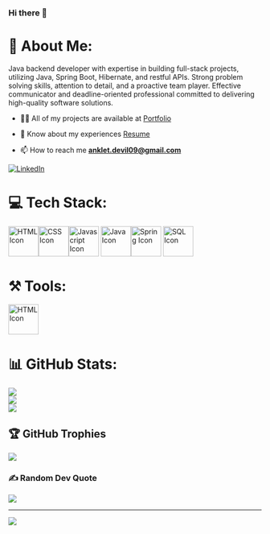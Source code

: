 ### Hi there 👋

<!--
**Anklet9/Anklet9** is a ✨ _special_ ✨ repository because its `README.md` (this file) appears on your GitHub profile.

Here are some ideas to get you started:

- 🔭 I’m currently working on ...
- 🌱 I’m currently learning ...
- 👯 I’m looking to collaborate on ...
- 🤔 I’m looking for help with ...
- 💬 Ask me about ...
- 📫 How to reach me: ...
- 😄 Pronouns: ...
- ⚡ Fun fact: ...
-->
# 💫 About Me:
Java backend developer with expertise in building full-stack projects, utilizing Java, Spring Boot, Hibernate, and restful APIs. Strong problem solving skills, attention to detail, and a proactive team player. Effective communicator and deadline-oriented professional committed to delivering high-quality software solutions.

- 👨‍💻 All of my projects are available at [Portfolio](https://anklet9.github.io/)

- 📄 Know about my experiences [Resume](https://drive.google.com/uc?id=13rcXQ-7SnT-Vi8PkHdWvAZJ4_3eyi8RK&export=download) 

- 📫 How to reach me **anklet.devil09@gmail.com**

[![LinkedIn](https://img.shields.io/badge/LinkedIn-%230077B5.svg?logo=linkedin&logoColor=white)](https://www.linkedin.com/in/aniket-sengar-5b2341194/) 

# 💻 Tech Stack:
<img src="https://cdn.discordapp.com/attachments/1128079625818480751/1152187099206909992/image.png" alt="HTML Icon" width="60"><img src="https://cdn.discordapp.com/attachments/1128079625818480751/1152189809687789639/image.png" alt="CSS Icon" width="60"><img src="https://cdn.discordapp.com/attachments/1128079625818480751/1152190887644909638/image.png" alt="Javascript Icon" width="60"> <img src="https://cdn.discordapp.com/attachments/1128079625818480751/1152188664978362379/image.png" alt="Java Icon" width="60"><img src="https://cdn.discordapp.com/attachments/1128079625818480751/1133777407619387493/icons8-spring-boot-48.png" alt="Spring Icon" width="60">  <img src="https://cdn.discordapp.com/attachments/1128079625818480751/1152192268279750686/image.png" alt="SQL Icon" width="60"> 

# ⚒️ Tools:
<img src="https://www.vectorlogo.zone/logos/github/github-icon.svg" alt="HTML Icon" width="60">


# 📊 GitHub Stats:
![](https://github-readme-stats.vercel.app/api?username=Anklet9&theme=dark&hide_border=false&include_all_commits=false&count_private=false)<br/>
![](https://github-readme-streak-stats.herokuapp.com/?user=Anklet9&theme=dark&hide_border=false)<br/>
![](https://github-readme-stats.vercel.app/api/top-langs/?username=Anklet9&theme=dark&hide_border=false&include_all_commits=false&count_private=false&layout=compact)

## 🏆 GitHub Trophies
![](https://github-profile-trophy.vercel.app/?username=Anklet9&theme=radical&no-frame=false&no-bg=true&margin-w=4)

### ✍️ Random Dev Quote
![](https://quotes-github-readme.vercel.app/api?type=horizontal&theme=radical)

---
[![](https://visitcount.itsvg.in/api?id=Anklet9&icon=0&color=0)](https://visitcount.itsvg.in)

<!-- Proudly created with GPRM ( https://gprm.itsvg.in ) -->
